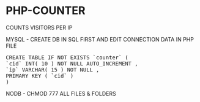 # PHP-COUNTER

COUNTS VISITORS PER IP

MYSQL - CREATE DB IN SQL FIRST AND EDIT CONNECTION DATA IN PHP FILE

<pre>
CREATE TABLE IF NOT EXISTS `counter` (
`cid` INT( 10 ) NOT NULL AUTO_INCREMENT ,
`ip` VARCHAR( 15 ) NOT NULL ,
PRIMARY KEY ( `cid` )
)
</pre>

NODB  - CHMOD 777 ALL FILES & FOLDERS
